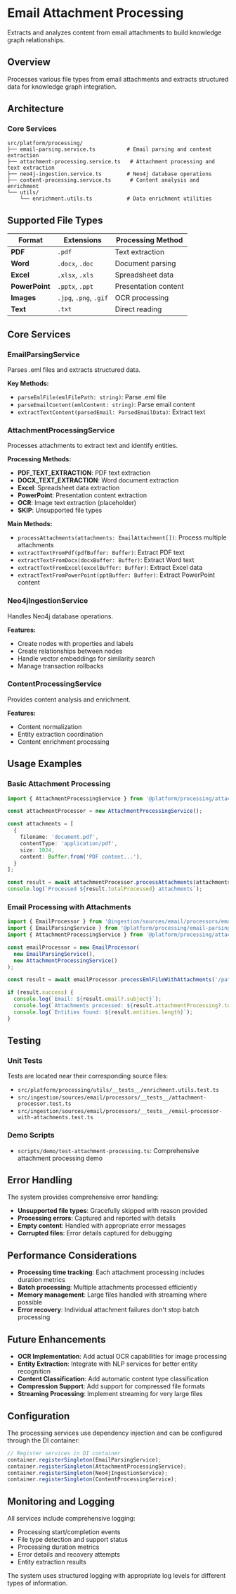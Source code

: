 # Email Attachment Processing

Extracts and analyzes content from email attachments to build knowledge graph relationships.

## Overview

Processes various file types from email attachments and extracts structured data for knowledge graph integration.

## Architecture

### Core Services

```
src/platform/processing/
├── email-parsing.service.ts          # Email parsing and content extraction
├── attachment-processing.service.ts   # Attachment processing and text extraction
├── neo4j-ingestion.service.ts        # Neo4j database operations
├── content-processing.service.ts      # Content analysis and enrichment
└── utils/
    └── enrichment.utils.ts           # Data enrichment utilities
```

## Supported File Types

| Format | Extensions | Processing Method |
|--------|------------|-------------------|
| **PDF** | `.pdf` | Text extraction |
| **Word** | `.docx`, `.doc` | Document parsing |
| **Excel** | `.xlsx`, `.xls` | Spreadsheet data |
| **PowerPoint** | `.pptx`, `.ppt` | Presentation content |
| **Images** | `.jpg`, `.png`, `.gif` | OCR processing |
| **Text** | `.txt` | Direct reading |

## Core Services

### EmailParsingService

Parses .eml files and extracts structured data.

**Key Methods:**
- `parseEmlFile(emlFilePath: string)`: Parse .eml file
- `parseEmailContent(emlContent: string)`: Parse email content
- `extractTextContent(parsedEmail: ParsedEmailData)`: Extract text

### AttachmentProcessingService

Processes attachments to extract text and identify entities.

**Processing Methods:**
- **PDF_TEXT_EXTRACTION**: PDF text extraction
- **DOCX_TEXT_EXTRACTION**: Word document extraction
- **Excel**: Spreadsheet data extraction
- **PowerPoint**: Presentation content extraction
- **OCR**: Image text extraction (placeholder)
- **SKIP**: Unsupported file types

**Main Methods:**
- `processAttachments(attachments: EmailAttachment[])`: Process multiple attachments
- `extractTextFromPdf(pdfBuffer: Buffer)`: Extract PDF text
- `extractTextFromDocx(docxBuffer: Buffer)`: Extract Word text
- `extractTextFromExcel(excelBuffer: Buffer)`: Extract Excel data
- `extractTextFromPowerPoint(pptBuffer: Buffer)`: Extract PowerPoint content

### Neo4jIngestionService

Handles Neo4j database operations.

**Features:**
- Create nodes with properties and labels
- Create relationships between nodes
- Handle vector embeddings for similarity search
- Manage transaction rollbacks

### ContentProcessingService

Provides content analysis and enrichment.

**Features:**
- Content normalization
- Entity extraction coordination
- Content enrichment processing

## Usage Examples

### Basic Attachment Processing

```typescript
import { AttachmentProcessingService } from '@platform/processing/attachment-processing.service';

const attachmentProcessor = new AttachmentProcessingService();

const attachments = [
  {
    filename: 'document.pdf',
    contentType: 'application/pdf',
    size: 1024,
    content: Buffer.from('PDF content...'),
  }
];

const result = await attachmentProcessor.processAttachments(attachments);
console.log(`Processed ${result.totalProcessed} attachments`);
```

### Email Processing with Attachments

```typescript
import { EmailProcessor } from '@ingestion/sources/email/processors/email-processor';
import { EmailParsingService } from '@platform/processing/email-parsing.service';
import { AttachmentProcessingService } from '@platform/processing/attachment-processing.service';

const emailProcessor = new EmailProcessor(
  new EmailParsingService(),
  new AttachmentProcessingService()
);

const result = await emailProcessor.processEmlFileWithAttachments('/path/to/email.eml');

if (result.success) {
  console.log(`Email: ${result.email?.subject}`);
  console.log(`Attachments processed: ${result.attachmentProcessing?.totalProcessed}`);
  console.log(`Entities found: ${result.entities.length}`);
}
```

## Testing

### Unit Tests

Tests are located near their corresponding source files:

- `src/platform/processing/utils/__tests__/enrichment.utils.test.ts`
- `src/ingestion/sources/email/processors/__tests__/attachment-processor.test.ts`
- `src/ingestion/sources/email/processors/__tests__/email-processor-with-attachments.test.ts`

### Demo Scripts

- `scripts/demo/test-attachment-processing.ts`: Comprehensive attachment processing demo

## Error Handling

The system provides comprehensive error handling:

- **Unsupported file types**: Gracefully skipped with reason provided
- **Processing errors**: Captured and reported with details
- **Empty content**: Handled with appropriate error messages
- **Corrupted files**: Error details captured for debugging

## Performance Considerations

- **Processing time tracking**: Each attachment processing includes duration metrics
- **Batch processing**: Multiple attachments processed efficiently
- **Memory management**: Large files handled with streaming where possible
- **Error recovery**: Individual attachment failures don't stop batch processing

## Future Enhancements

- **OCR Implementation**: Add actual OCR capabilities for image processing
- **Entity Extraction**: Integrate with NLP services for better entity recognition
- **Content Classification**: Add automatic content type classification
- **Compression Support**: Add support for compressed file formats
- **Streaming Processing**: Implement streaming for very large files

## Configuration

The processing services use dependency injection and can be configured through the DI container:

```typescript
// Register services in DI container
container.registerSingleton(EmailParsingService);
container.registerSingleton(AttachmentProcessingService);
container.registerSingleton(Neo4jIngestionService);
container.registerSingleton(ContentProcessingService);
```

## Monitoring and Logging

All services include comprehensive logging:

- Processing start/completion events
- File type detection and support status
- Processing duration metrics
- Error details and recovery attempts
- Entity extraction results

The system uses structured logging with appropriate log levels for different types of information. 